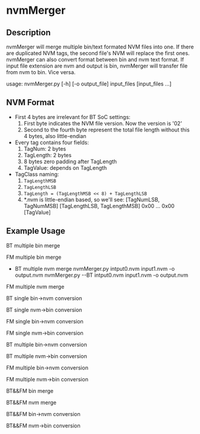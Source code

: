 # nvmMerger
## Description
nvmMerger will merge multiple bin/text formated NVM files into one. If there are
duplicated NVM tags, the second file's NVM will replace the first ones.
nvmMerger can also convert format between bin and nvm text format.
If input file extension are nvm and output is bin, nvmMerger will transfer file from nvm to bin.
Vice versa.

usage: nvmMerger.py [-h] [-o output_file] input_files [input_files ...]

## NVM Format
* First 4 bytes are irrelevant for BT SoC settings:
	1. First byte indicates the NVM file version. Now the version is '02'
	2. Second to the fourth byte represent the total file length without this 4 bytes, also little-endian
* Every tag contains four fields:
	1. TagNum: 2 bytes
	2. TagLength: 2 bytes
	3. 8 bytes zero padding after TagLength
	4. TagValue: depends on TagLength
* TagClass naming:
	1. `TagLengthMSB`
	2. `TagLengthLSB`
	3. `TagLength = (TagLengthMSB << 8) + TagLengthLSB`
	4. *.nvm is little-endian based, so we'll see:
		[TagNumLSB, TagNumMSB] [TagLengthLSB, TagLengthMSB] 0x00 ... 0x00 [TagValue]
## Example Usage
BT multiple bin merge

FM multiple bin merge

* BT multiple nvm merge
	nvmMerger.py intput0.nvm input1.nvm -o output.nvm
	nvmMerger.py --BT intput0.nvm input1.nvm -o output.nvm

FM multiple nvm merge

BT single bin->nvm conversion

BT single nvm->bin conversion

FM single bin->nvm conversion

FM single nvm->bin conversion

BT multiple bin->nvm conversion

BT multiple nvm->bin conversion

FM multiple bin->nvm conversion

FM multiple nvm->bin conversion

BT&&FM bin merge

BT&&FM nvm merge

BT&&FM bin->nvm conversion

BT&&FM nvm->bin conversion
